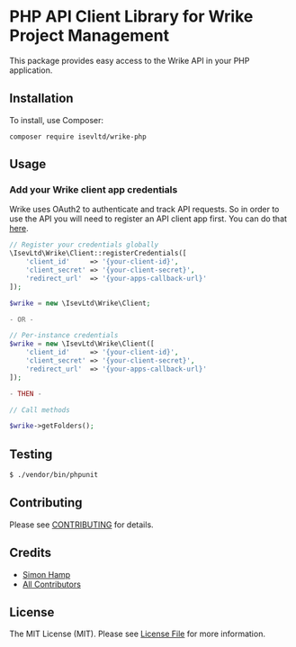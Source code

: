 # PHP API Client Library for Wrike Project Management

This package provides easy access to the Wrike API in your PHP application.

## Installation

To install, use Composer:

```
composer require isevltd/wrike-php
```

## Usage

### Add your Wrike client app credentials

Wrike uses OAuth2 to authenticate and track API requests. So in order to use the API you will need to register an API client app first. You can do that [here](https://developers.wrike.com/getting-started/).

```php
// Register your credentials globally
\IsevLtd\Wrike\Client::registerCredentials([
    'client_id'     => '{your-client-id}',
    'client_secret' => '{your-client-secret}',
    'redirect_url'  => '{your-apps-callback-url}'
]);

$wrike = new \IsevLtd\Wrike\Client;

- OR -

// Per-instance credentials
$wrike = new \IsevLtd\Wrike\Client([
    'client_id'     => '{your-client-id}',
    'client_secret' => '{your-client-secret}',
    'redirect_url'  => '{your-apps-callback-url}'
]);

- THEN -

// Call methods

$wrike->getFolders();
```

## Testing

``` bash
$ ./vendor/bin/phpunit
```

## Contributing

Please see [CONTRIBUTING](https://github.com/isevltd/Wrike-PHP/blob/master/CONTRIBUTING.md) for details.


## Credits

- [Simon Hamp](https://github.com/simonhamp)
- [All Contributors](https://github.com/isevltd/Wrike-PHP/contributors)


## License

The MIT License (MIT). Please see [License File](https://github.com/isevltd/Wrike-PHP/blob/master/LICENSE) for more information.

